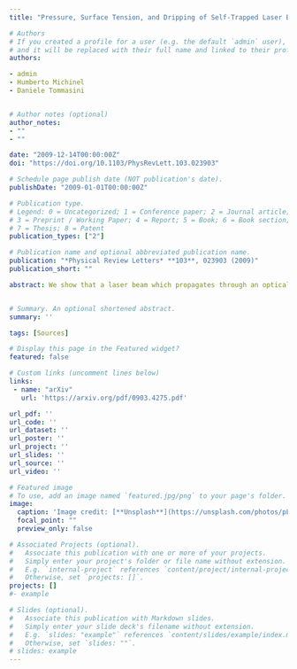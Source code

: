 ```yaml
---
title: "Pressure, Surface Tension, and Dripping of Self-Trapped Laser Beams"

# Authors
# If you created a profile for a user (e.g. the default `admin` user), write the username (folder name) here 
# and it will be replaced with their full name and linked to their profile.
authors:

- admin
- Humberto Michinel
- Daniele Tommasini


# Author notes (optional)
author_notes:
- ""
- ""

date: "2009-12-14T00:00:00Z"
doi: "https://doi.org/10.1103/PhysRevLett.103.023903"

# Schedule page publish date (NOT publication's date).
publishDate: "2009-01-01T00:00:00Z"

# Publication type.
# Legend: 0 = Uncategorized; 1 = Conference paper; 2 = Journal article;
# 3 = Preprint / Working Paper; 4 = Report; 5 = Book; 6 = Book section;
# 7 = Thesis; 8 = Patent
publication_types: ["2"]

# Publication name and optional abbreviated publication name.
publication: "*Physical Review Letters* **103**, 023903 (2009)"
publication_short: ""

abstract: We show that a laser beam which propagates through an optical medium with Kerr (focusing) and higher order (defocusing) nonlinearities displays pressure and surface-tension properties yielding capillarity and dripping effects totally analogous to usual liquid droplets. The system is reinterpreted in terms of a thermodynamic grand potential, allowing for the computation of the pressure and surface tension beyond the usual hydrodynamical approach based on Madelung transformation and the analogy with the Euler equation. We then show both analytically and numerically that the stationary soliton states of such a light system satisfy the Young-Laplace equation and that the dynamical evolution through a capillary is described by the same law that governs the growth of droplets in an ordinary liquid system


# Summary. An optional shortened abstract.
summary: '' 

tags: [Sources]

# Display this page in the Featured widget?
featured: false

# Custom links (uncomment lines below)
links:
 - name: "arXiv"
   url: 'https://arxiv.org/pdf/0903.4275.pdf'

url_pdf: ''
url_code: ''
url_dataset: ''
url_poster: ''
url_project: ''
url_slides: ''
url_source: ''
url_video: ''

# Featured image
# To use, add an image named `featured.jpg/png` to your page's folder. 
image:
  caption: 'Image credit: [**Unsplash**](https://unsplash.com/photos/pLCdAaMFLTE)'
  focal_point: ""
  preview_only: false

# Associated Projects (optional).
#   Associate this publication with one or more of your projects.
#   Simply enter your project's folder or file name without extension.
#   E.g. `internal-project` references `content/project/internal-project/index.md`.
#   Otherwise, set `projects: []`.
projects: []
#- example

# Slides (optional).
#   Associate this publication with Markdown slides.
#   Simply enter your slide deck's filename without extension.
#   E.g. `slides: "example"` references `content/slides/example/index.md`.
#   Otherwise, set `slides: ""`.
# slides: example
---
```

